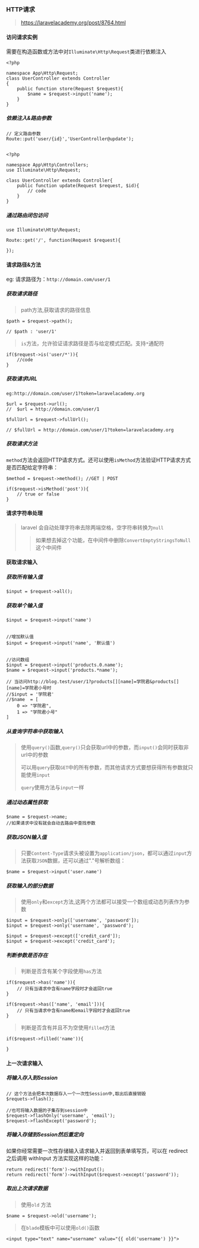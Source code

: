 ### HTTP请求
> https://laravelacademy.org/post/8764.html

#### 访问请求实例
需要在构造函数或方法中对`Illuminate\Http\Request`类进行依赖注入

	<?php
	
	namespace App\Http\Request;
	class UserController extends Controller
	{
		public function store(Request $request){
			$name = $request->input('name');
		}
	}
	

##### 依赖注入&路由参数

	// 定义路由参数
	Route::put('user/{id}','UserController@update');
	
	
	<?php
	
	namespace App\Http\Controllers;
	use Illuminate\Http\Request;
	
	class UserController extends Controller{
		public function update(Request $request, $id){
			// code
		}
	}
	
	
##### 通过路由闭包访问

	use Illuminate\Http\Request;
	
	Route::get('/', function(Request $request){
	
	});
	
#### 请求路径&方法

eg: 请求路径为：`http://domain.com/user/1`

##### 获取请求路径

> path方法,获取请求的路径信息

	$path = $request->path();
	
	// $path : 'user/1'

> `is`方法，允许验证请求路径是否与给定模式匹配。支持`*`通配符

	if($request->is('user/*')){
		//code
	}

##### 获取请求URL
	
	eg:http://domain.com/user/1?token=laravelacademy.org
	
	$url = $request->url();
	//  $url = http://domain.com/user/1
	
	$fullUrl = $request->fullUrl();
	
	// $fullUrl = http://domain.com/user/1?token=laravelacademy.org

##### 获取请求方法
`method`方法会返回HTTP请求方式。还可以使用`isMethod`方法验证HTTP请求方式是否匹配给定字符串：

	$method = $request->method(); //GET | POST
	
	if($request->isMethod('post')){
		// true or false
	}

#### 请求字符串处理
> laravel 会自动处理字符串去除两端空格，空字符串转换为`null`
> > 如果想去掉这个功能，在中间件中删除`ConvertEmptyStringsToNull`这个中间件 

#### 获取请求输入
##### 获取所有输入值

	$input = $request->all();
	
##### 获取单个输入值

	$input = $request->input('name')
	
	
	//增加默认值
	$input = $request->input('name', '默认值')
	
	
	//访问数组
	$input = $request->input('products.0.name');
	$name = $request->input('products.*name');
	
	// 当访问http://blog.test/user/1?products[][name]=学院君&products[][name]=学院君小号时
	//$input = '学院君'
	//$name  = [
		0 => "学院君",
		1 => "学院君小号"
	]
	
##### 从查询字符串中获取输入
> 使用`query()`函数,`query()`只会获取url中的参数，而`input()`会同时获取非url中的参数
> 
> 可以用`query`获取`GET`中的所有参数，而其他请求方式要想获得所有参数就只能使用`input`
> 
> `query`使用方法与`input`一样

##### 通过动态属性获取

	$name = $request->name;
	//如果请求中没有就会自动去路由中查找参数

##### 获取JSON输入值
> 只要`Content-Type`请求头被设置为`application/json`，都可以通过`input`方法获取`JSON`数据，还可以通过"."号解析数组：
	
	$name = $request->input('user.name')

##### 获取输入的部分数据
> 使用`only`和`except`方法,这两个方法都可以接受一个数组或动态列表作为参数
	
	$input = $request->only(['username', 'password']);
	$input = $request->only('username', 'password');
	
	$input = $request->except(['credit_card']);
	$input = $request->except('credit_card');

##### 判断参数是否存在

> 判断是否含有某个字段使用`has`方法
	
	if($request->has('name')){
		// 只有当请求中含有name字段时才会返回true
	}
	
	if($request->has(['name', 'email'])){
		// 只有当请求中含有name和email字段时才会返回true
	}

> 判断是否含有并且不为空使用`filled`方法
	
	if($request->filled('name')){
		
	}

#### 上一次请求输入
##### 将输入存入到Session
	
	// 这个方法会把本次数据存入一个一次性Session中,取出后直接销毁
	$requets->flash();
	
	//也可将输入数据的子集存到session中
	$request->flashOnly('username', 'email');
	$request->flashExcept('password');

##### 将输入存储到Session然后重定向
如果你经常需要一次性存储输入请求输入并返回到表单填写页，可以在 redirect 之后调用 withInput 方法实现这样的功能：

	return redirect('form')->withInput();
	return redirect('form')->withInput($request->except('password'));


##### 取出上次请求数据
> 使用`old` 方法

	$name = $request->old('username');
	
> 在`blade`模板中可以使用`old()`函数
	
	<input type="text" name="username" value="{{ old('username') }}">
